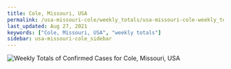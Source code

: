 ```yaml
---
title: Cole, Missouri, USA
permalink: /usa-missouri-cole/weekly_totals/usa-missouri-cole-weekly_totals.html
last_updated: Aug 27, 2021
keywords: ["Cole, Missouri, USA", "weekly totals"]
sidebar: usa-missouri-cole_sidebar
---
```


![Weekly Totals of Confirmed Cases for Cole, Missouri, USA](/covid_tracker/images/graphs/usa-missouri-cole-weekly_totals_graph.png)
